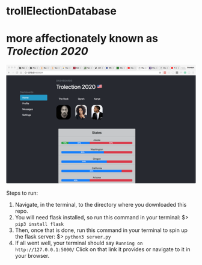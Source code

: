 # trollElectionDatabase
# more affectionately known as *Trolection 2020*

![version 1](https://github.com/brendanAlbert/trollElectionDatabase/blob/master/v1.png)

Steps to run:
1) Navigate, in the terminal, to the directory where you downloaded this repo.
2) You will need flask installed, so run this command in your terminal:
$> ```pip3 install flask```
3) Then, once that is done, run this command in your terminal to spin up the flask server:
$> ```python3 server.py```
4) If all went well, your terminal should say ```Running on http://127.0.0.1:5000/```
  Click on that link it provides or navigate to it in your browser.
